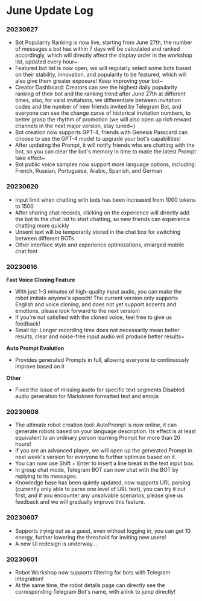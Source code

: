 # June Update Log

### 20230627

* Bot Popularity Ranking is now live, starting from June 27th, the number of messages a bot has within 7 days will be calculated and ranked accordingly, which will directly affect the display order in the workshop list, updated every hour\~
* Featured bot list is now open, we will regularly select some bots based on their stability, innovation, and popularity to be featured, which will also give them greater exposure! Keep improving your bot\~
* Creator Dashboard: Creators can see the highest daily popularity ranking of their bot and the ranking trend after June 27th at different times; also, for valid invitations, we differentiate between invitation codes and the number of new friends invited by Telegram Bot, and everyone can see the change curve of historical invitation numbers, to better grasp the rhythm of promotion (we will also open up rich reward channels in the next major version, stay tuned\~)
* Bot creation now supports GPT-4, friends with Genesis Passcard can choose to use the GPT-4 model to upgrade your bot's capabilities!
* After updating the Prompt, it will notify friends who are chatting with the bot, so you can clear the bot's memory in time to make the latest Prompt take effect\~
* Bot public voice samples now support more language options, including: French, Russian, Portuguese, Arabic, Spanish, and German

### 20230620

* Input limit when chatting with bots has been increased from 1000 tokens to 1500
* After sharing chat records, clicking on the experience will directly add the bot to the chat list to start chatting, so new friends can experience chatting more quickly
* Unsent text will be temporarily stored in the chat box for switching between different BOTs
* Other interface style and experience optimizations, enlarged mobile chat font

### 20230616

**Fast Voice Cloning Feature**&#x20;

* With just 1-3 minutes of high-quality input audio, you can make the robot imitate anyone's speech! The current version only supports English and voice cloning, and does not yet support accents and emotions, please look forward to the next version!&#x20;
* If you're not satisfied with the cloned voice, feel free to give us feedback!&#x20;
* Small tip: Longer recording time does not necessarily mean better results, clear and noise-free input audio will produce better results\~

**Auto Prompt Evolution**&#x20;

* Provides generated Prompts in full, allowing everyone to continuously improve based on it

**Other**&#x20;

* Fixed the issue of missing audio for specific text segments Disabled audio generation for Markdown formatted text and emojis

### 20230608

* The ultimate robot creation tool: AutoPrompt is now online, it can generate robots based on your language description. Its effect is at least equivalent to an ordinary person learning Prompt for more than 20 hours!
* If you are an advanced player, we will open up the generated Prompt in next week's version for everyone to further optimize based on it.
* You can now use Shift + Enter to insert a line break in the text input box.
* In group chat mode, Telegram BOT can now chat with the BOT by replying to its messages.
* Knowledge base has been quietly updated, now supports URL parsing (currently only able to parse one level of URL text), you can try it out first, and if you encounter any unsolvable scenarios, please give us feedback and we will gradually improve this feature.

### 20230607

* Supports trying out as a guest, even without logging in, you can get 10 energy, further lowering the threshold for inviting new users!
* A new UI redesign is underway...

### 20230601

* Robot Workshop now supports filtering for bots with Telegram integration!
* At the same time, the robot details page can directly see the corresponding Telegram Bot's name, with a link to jump directly!